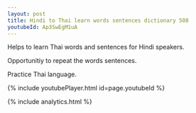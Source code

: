 ```yaml
---
layout: post
title: Hindi to Thai learn words sentences dictionary 508 
youtubeId: Ap3SwEgM1uA
---
```

 
 
Helps to learn Thai words and sentences for Hindi speakers.

Opportunitiy to repeat the words sentences. 

Practice Thai language. 
 
{% include youtubePlayer.html id=page.youtubeId %}
 
 
{% include analytics.html %}